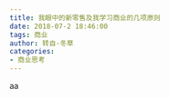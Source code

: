 ```yaml
---
title: 我眼中的新零售及我学习商业的几项原则
date: 2018-07-2 18:46:00
tags: 商业
author: 转自-冬草
categories:
- 商业思考
---
```

aa